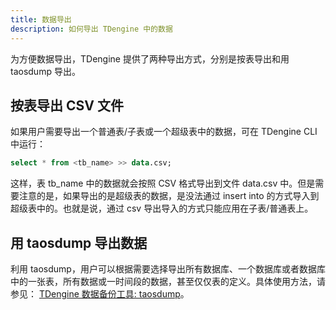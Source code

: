 ```yaml
---
title: 数据导出
description: 如何导出 TDengine 中的数据
---
```


为方便数据导出，TDengine 提供了两种导出方式，分别是按表导出和用 taosdump 导出。

## 按表导出 CSV 文件

如果用户需要导出一个普通表/子表或一个超级表中的数据，可在 TDengine CLI 中运行：

```sql
select * from <tb_name> >> data.csv;
```

这样，表 tb_name 中的数据就会按照 CSV 格式导出到文件 data.csv 中。但是需要注意的是，如果导出的是超级表的数据，是没法通过 insert into 的方式导入到超级表中的。也就是说，通过 csv 导出导入的方式只能应用在子表/普通表上。

## 用 taosdump 导出数据

利用 taosdump，用户可以根据需要选择导出所有数据库、一个数据库或者数据库中的一张表，所有数据或一时间段的数据，甚至仅仅表的定义。具体使用方法，请参见：
[TDengine 数据备份工具: taosdump](/reference/taosdump)。
